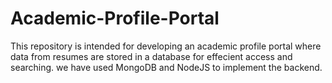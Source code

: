 # Academic-Profile-Portal
This repository is intended for developing an academic profile portal where data from resumes are stored in a database for effecient access and searching. we have used MongoDB and NodeJS to implement the backend.
